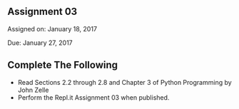 ## Assignment 03
Assigned on: January 18, 2017

Due: January 27, 2017

## Complete The Following

* Read Sections 2.2 through 2.8 and Chapter 3 of Python Programming by John Zelle
* Perform the Repl.it Assignment 03 when published.